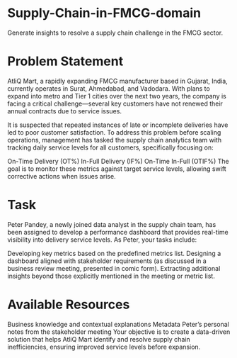 # Supply-Chain-in-FMCG-domain
Generate insights to resolve a supply chain challenge in the FMCG sector.
# Problem Statement

AtliQ Mart, a rapidly expanding FMCG manufacturer based in Gujarat, India, currently operates in Surat, Ahmedabad, and Vadodara. With plans to expand into metro and Tier 1 cities over the next two years, the company is facing a critical challenge—several key customers have not renewed their annual contracts due to service issues.

It is suspected that repeated instances of late or incomplete deliveries have led to poor customer satisfaction. To address this problem before scaling operations, management has tasked the supply chain analytics team with tracking daily service levels for all customers, specifically focusing on:

On-Time Delivery (OT%)
In-Full Delivery (IF%)
On-Time In-Full (OTIF%)
The goal is to monitor these metrics against target service levels, allowing swift corrective actions when issues arise.

# Task
Peter Pandey, a newly joined data analyst in the supply chain team, has been assigned to develop a performance dashboard that provides real-time visibility into delivery service levels. As Peter, your tasks include:

Developing key metrics based on the predefined metrics list.
Designing a dashboard aligned with stakeholder requirements (as discussed in a business review meeting, presented in comic form).
Extracting additional insights beyond those explicitly mentioned in the meeting or metric list.
# Available Resources
Business knowledge and contextual explanations
Metadata
Peter’s personal notes from the stakeholder meeting
Your objective is to create a data-driven solution that helps AtliQ Mart identify and resolve supply chain inefficiencies, ensuring improved service levels before expansion.
